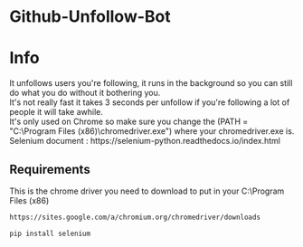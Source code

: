 # Github-Unfollow-Bot

# Info
<p>
It unfollows users you're following, it runs in the background so you can still do what you do without it bothering you. <br>
It's not really fast it takes 3 seconds per unfollow if you're following a lot of people it will take awhile. <br>
It's only used on Chrome so make sure you change the (PATH = "C:\Program Files (x86)\chromedriver.exe") where your chromedriver.exe is. <br>
Selenium document : https://selenium-python.readthedocs.io/index.html
</p>


## Requirements
<p>
This is the chrome driver you need to download to put in your C:\Program Files (x86)
</p>

```bash
https://sites.google.com/a/chromium.org/chromedriver/downloads
```

```bash
pip install selenium
```
